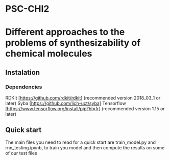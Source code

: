 # PSC-CHI2 
# Different approaches to the problems of synthesizability of chemical molecules 

## Instalation 
### Dependencies
RDKit [https://github.com/rdkit/rdkit] (recommended version 2018_03_1 or later)
Syba [https://github.com/lich-uct/syba]
Tensorflow [https://www.tensorflow.org/install/pip?hl=fr]  (recommended version 1.15 or later)

## Quick start
The main files you need to read for a quick start are train_model.py and rnn_testing.ipynb, to train you model and then compute the results on some of our test files

